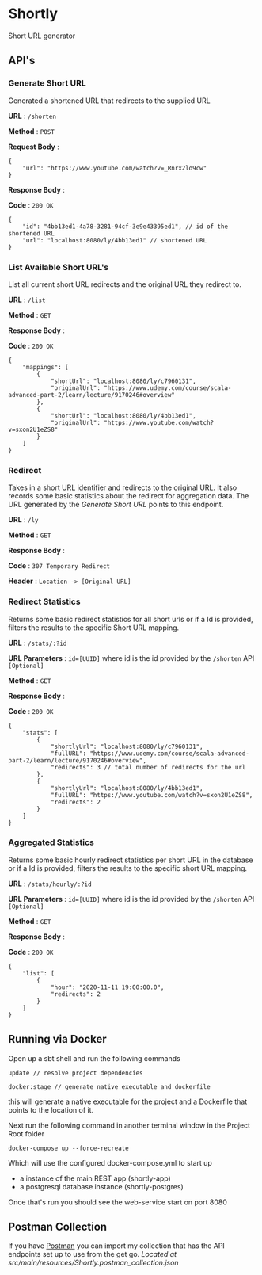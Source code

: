 # Shortly
Short URL generator

## API's

### Generate Short URL

Generated a shortened URL that redirects to the supplied URL

**URL** : `/shorten`

**Method** : `POST`

**Request Body** :
    
    {
        "url": "https://www.youtube.com/watch?v=_Rnrx2lo9cw"
    }

**Response Body** :

**Code** : `200 OK`

    {
        "id": "4bb13ed1-4a78-3281-94cf-3e9e43395ed1", // id of the shortened URL
        "url": "localhost:8080/ly/4bb13ed1" // shortened URL
    }


### List Available Short URL's

List all current short URL redirects and the original URL they redirect to.

**URL** : `/list`

**Method** : `GET`

**Response Body** :

**Code** : `200 OK`

    {
        "mappings": [
            {
                "shortUrl": "localhost:8080/ly/c7960131",
                "originalUrl": "https://www.udemy.com/course/scala-advanced-part-2/learn/lecture/9170246#overview"
            },
            {
                "shortUrl": "localhost:8080/ly/4bb13ed1",
                "originalUrl": "https://www.youtube.com/watch?v=sxon2U1eZS8"
            }
        ]
    }

### Redirect

Takes in a short URL identifier and redirects to the original URL.
It also records some basic statistics about the redirect for aggregation data.
The URL generated by the *Generate Short URL* points to this endpoint.

**URL** : `/ly`

**Method** : `GET`

**Response Body** :

**Code** : `307 Temporary Redirect`

**Header** : `Location -> [Original URL]`

### Redirect Statistics

Returns some basic redirect statistics for all short urls or 
if a Id is provided, filters the results to the specific Short URL mapping.

**URL** : `/stats/:?id`

**URL Parameters** : `id=[UUID]` where id is the id provided by the `/shorten` API `[Optional]`

**Method** : `GET`

**Response Body** :

**Code** : `200 OK`

    {
        "stats": [
            {
                "shortlyUrl": "localhost:8080/ly/c7960131",
                "fullURL": "https://www.udemy.com/course/scala-advanced-part-2/learn/lecture/9170246#overview",
                "redirects": 3 // total number of redirects for the url
            },
            {
                "shortlyUrl": "localhost:8080/ly/4bb13ed1",
                "fullURL": "https://www.youtube.com/watch?v=sxon2U1eZS8",
                "redirects": 2
            }
        ]
    }

### Aggregated Statistics

Returns some basic hourly redirect statistics per short URL in the database or 
if a Id is provided, filters the results to the specific short URL mapping.

**URL** : `/stats/hourly/:?id`

**URL Parameters** : `id=[UUID]` where id is the id provided by the `/shorten` API `[Optional]`

**Method** : `GET`

**Response Body** :

**Code** : `200 OK`

    {
        "list": [
            {
                "hour": "2020-11-11 19:00:00.0",
                "redirects": 2
            }
        ]
    }
    
## Running via Docker

Open up a sbt shell and run the following commands

    update // resolve project dependencies

    docker:stage // generate native executable and dockerfile
    
this will generate a native executable for the project 
and a Dockerfile that points to the location of it.

Next run the following command in another terminal window in the Project Root folder

    docker-compose up --force-recreate
    
Which will use the configured docker-compose.yml to start up
 - a instance of the main REST app (shortly-app)
 - a  postgresql database instance (shortly-postgres)
 
Once that's run you should see the web-service start on port 8080

## Postman Collection

If you have [Postman](https://www.postman.com/) you can import my collection
 that has the API endpoints set up to use from the get go. *Located at src/main/resources/Shortly.postman_collection.json*

